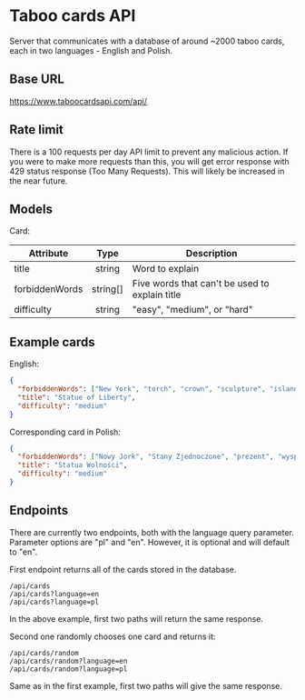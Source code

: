 # Taboo cards API

Server that communicates with a database of around ~2000 taboo cards, each in two languages - English and Polish.

## Base URL

https://www.taboocardsapi.com/api/

## Rate limit

There is a 100 requests per day API limit to prevent any malicious action. If you were to make more requests than this, you will get error response with 429 status response (Too Many Requests). This will likely be increased in the near future.

## Models

Card:

| Attribute      |   Type   | Description                                    |
| -------------- | :------: | ---------------------------------------------- |
| title          |  string  | Word to explain                                |
| forbiddenWords | string[] | Five words that can't be used to explain title |
| difficulty     |  string  | "easy", "medium", or "hard"                    |

## Example cards

English:

```json
{
  "forbiddenWords": ["New York", "torch", "crown", "sculpture", "island"],
  "title": "Statue of Liberty",
  "difficulty": "medium"
}
```

Corresponding card in Polish:

```json
{
  "forbiddenWords": ["Nowy Jork", "Stany Zjednoczone", "prezent", "wyspa", "pochodnia"],
  "title": "Statua Wolności",
  "difficulty": "medium"
}
```

## Endpoints

There are currently two endpoints, both with the language query parameter. Parameter options are "pl" and "en". However, it is optional and will default to "en".

First endpoint returns all of the cards stored in the database.

```
/api/cards
/api/cards?language=en
/api/cards?language=pl
```

In the above example, first two paths will return the same response.

Second one randomly chooses one card and returns it:

```
/api/cards/random
/api/cards/random?language=en
/api/cards/random?language=pl
```

Same as in the first example, first two paths will give the same response.
